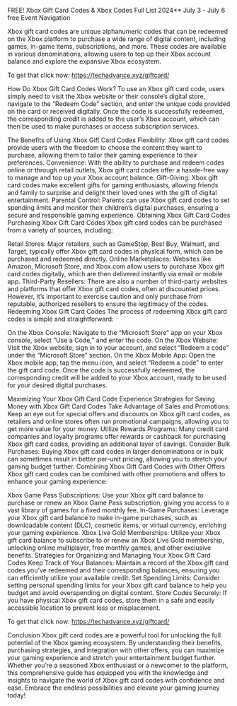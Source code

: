 FREE! Xbox Gift Card Codes & Xbox Codes Full List 2024**
July 3 - July 6 free
Event Navigation

Xbox gift card codes are unique alphanumeric codes that can be redeemed on the Xbox platform to purchase a wide range of digital content, including games, in-game items, subscriptions, and more. These codes are available in various denominations, allowing users to top up their Xbox account balance and explore the expansive Xbox ecosystem.

 
To get that click now:
https://techadvance.xyz/giftcard/


How Do Xbox Gift Card Codes Work?
To use an Xbox gift card code, users simply need to visit the Xbox website or their console’s digital store, navigate to the “Redeem Code” section, and enter the unique code provided on the card or received digitally. Once the code is successfully redeemed, the corresponding credit is added to the user’s Xbox account, which can then be used to make purchases or access subscription services.

The Benefits of Using Xbox Gift Card Codes
Flexibility: Xbox gift card codes provide users with the freedom to choose the content they want to purchase, allowing them to tailor their gaming experience to their preferences.
Convenience: With the ability to purchase and redeem codes online or through retail outlets, Xbox gift card codes offer a hassle-free way to manage and top up your Xbox account balance.
Gift-Giving: Xbox gift card codes make excellent gifts for gaming enthusiasts, allowing friends and family to surprise and delight their loved ones with the gift of digital entertainment.
Parental Control: Parents can use Xbox gift card codes to set spending limits and monitor their children’s digital purchases, ensuring a secure and responsible gaming experience.
Obtaining Xbox Gift Card Codes
Purchasing Xbox Gift Card Codes
Xbox gift card codes can be purchased from a variety of sources, including:

Retail Stores: Major retailers, such as GameStop, Best Buy, Walmart, and Target, typically offer Xbox gift card codes in physical form, which can be purchased and redeemed directly.
Online Marketplaces: Websites like Amazon, Microsoft Store, and Xbox.com allow users to purchase Xbox gift card codes digitally, which are then delivered instantly via email or mobile app.
Third-Party Resellers: There are also a number of third-party websites and platforms that offer Xbox gift card codes, often at discounted prices. However, it’s important to exercise caution and only purchase from reputable, authorized resellers to ensure the legitimacy of the codes.
Redeeming Xbox Gift Card Codes
The process of redeeming Xbox gift card codes is simple and straightforward:

On the Xbox Console: Navigate to the “Microsoft Store” app on your Xbox console, select “Use a Code,” and enter the code.
On the Xbox Website: Visit the Xbox website, sign in to your account, and select “Redeem a code” under the “Microsoft Store” section.
On the Xbox Mobile App: Open the Xbox mobile app, tap the menu icon, and select “Redeem a code” to enter the gift card code.
Once the code is successfully redeemed, the corresponding credit will be added to your Xbox account, ready to be used for your desired digital purchases.

Maximizing Your Xbox Gift Card Code Experience
Strategies for Saving Money with Xbox Gift Card Codes
Take Advantage of Sales and Promotions: Keep an eye out for special offers and discounts on Xbox gift card codes, as retailers and online stores often run promotional campaigns, allowing you to get more value for your money.
Utilize Rewards Programs: Many credit card companies and loyalty programs offer rewards or cashback for purchasing Xbox gift card codes, providing an additional layer of savings.
Consider Bulk Purchases: Buying Xbox gift card codes in larger denominations or in bulk can sometimes result in better per-unit pricing, allowing you to stretch your gaming budget further.
Combining Xbox Gift Card Codes with Other Offers
Xbox gift card codes can be combined with other promotions and offers to enhance your gaming experience:

Xbox Game Pass Subscriptions: Use your Xbox gift card balance to purchase or renew an Xbox Game Pass subscription, giving you access to a vast library of games for a fixed monthly fee.
In-Game Purchases: Leverage your Xbox gift card balance to make in-game purchases, such as downloadable content (DLC), cosmetic items, or virtual currency, enriching your gaming experience.
Xbox Live Gold Memberships: Utilize your Xbox gift card balance to subscribe to or renew an Xbox Live Gold membership, unlocking online multiplayer, free monthly games, and other exclusive benefits.
Strategies for Organizing and Managing Your Xbox Gift Card Codes
Keep Track of Your Balances: Maintain a record of the Xbox gift card codes you’ve redeemed and their corresponding balances, ensuring you can efficiently utilize your available credit.
Set Spending Limits: Consider setting personal spending limits for your Xbox gift card balance to help you budget and avoid overspending on digital content.
Store Codes Securely: If you have physical Xbox gift card codes, store them in a safe and easily accessible location to prevent loss or misplacement.
 

 To get that click now:
https://techadvance.xyz/giftcard/



Conclusion
Xbox gift card codes are a powerful tool for unlocking the full potential of the Xbox gaming ecosystem. By understanding their benefits, purchasing strategies, and integration with other offers, you can maximize your gaming experience and stretch your entertainment budget further. Whether you’re a seasoned Xbox enthusiast or a newcomer to the platform, this comprehensive guide has equipped you with the knowledge and insights to navigate the world of Xbox gift card codes with confidence and ease. Embrace the endless possibilities and elevate your gaming journey today!
